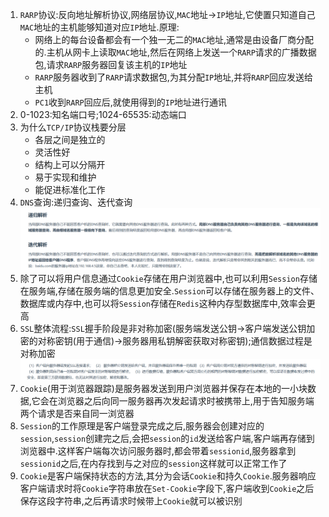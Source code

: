 1. `RARP`协议:反向地址解析协议,网络层协议,`MAC`地址->`IP`地址,它使置只知道自己`MAC`地址的主机能够知道对应`IP`地址.原理:
   * 网络上的每台设备都会有一个独一无二的`MAC`地址,通常是由设备厂商分配的.主机从网卡上读取`MAC`地址,然后在网络上发送一个`RARP`请求的广播数据包,请求`RARP`服务器回复该主机的`IP`地址
   * `RARP`服务器收到了`RARP`请求数据包,为其分配`IP`地址,并将`RARP`回应发送给主机
   * `PC1`收到`RARP`回应后,就使用得到的`IP`地址进行通讯
2. 0-1023:知名端口号;1024-65535:动态端口
3. 为什么`TCP/IP`协议栈要分层
   * 各层之间是独立的
   * 灵活性好
   * 结构上可以分隔开
   * 易于实现和维护
   * 能促进标准化工作
4. `DNS`查询:递归查询、迭代查询
   ![](markdown图像集/2025-03-14-13-48-43.png)
5. 除了可以将用户信息通过`Cookie`存储在用户浏览器中,也可以利用`Session`存储在服务端,存储在服务端的信息更加安全.`Session`可以存储在服务器上的文件、数据库或内存中,也可以将`Session`存储在`Redis`这种内存型数据库中,效率会更高
6. `SSL`整体流程:`SSL`握手阶段是非对称加密(服务端发送公钥->客户端发送公钥加密的对称密钥(用于通信)->服务器用私钥解密获取对称密钥);通信数据过程是对称加密
   ![](markdown图像集/2025-03-14-13-52-29.png)
7. `Cookie`(用于浏览器跟踪)是服务器发送到用户浏览器并保存在本地的一小块数据,它会在浏览器之后向同一服务器再次发起请求时被携带上,用于告知服务端两个请求是否来自同一浏览器
8. `Session`的工作原理是客户端登录完成之后,服务器会创建对应的`session`,`session`创建完之后,会把`session`的`id`发送给客户端,客户端再存储到浏览器中.这样客户端每次访问服务器时,都会带着`sessionid`,服务器拿到`sessionid`之后,在内存找到与之对应的`session`这样就可以正常工作了
9. `Cookie`是客户端保持状态的方法,其分为会话`Cookie`和持久`Cookie`.服务器响应客户端请求时将`Cookie`字符串放在`Set-Cookie`字段下,客户端收到`Cookie`之后保存这段字符串,之后再请求时候带上`Cookie`就可以被识别